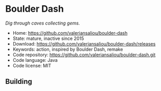 # Boulder Dash

_Dig through caves collecting gems._

- Home: https://github.com/valeriansaliou/boulder-dash
- State: mature, inactive since 2015
- Download: https://github.com/valeriansaliou/boulder-dash/releases
- Keywords: action, inspired by Boulder Dash, remake
- Code repository: https://github.com/valeriansaliou/boulder-dash.git
- Code language: Java
- Code license: MIT

## Building



